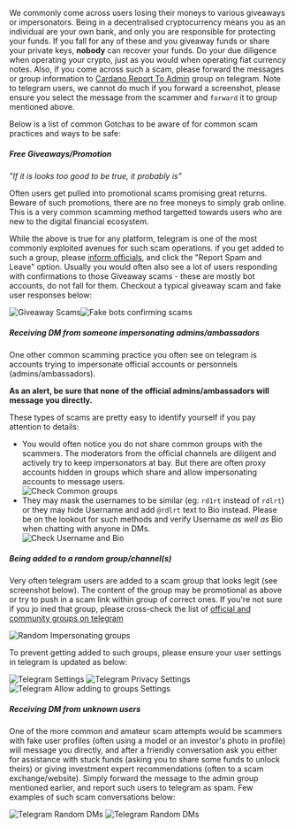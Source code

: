 
We commonly come across users losing their moneys to various giveaways or impersonators. Being in a decentralised cryptocurrency means you as an individual are your own bank, and only you are responsible for protecting your funds.
If you fall for any of these and you giveaway funds or share your private keys, **nobody** can recover your funds. Do your due diligence when operating your crypto, just as you would when operating fiat currency notes.
Also, if you come across such a scam, please forward the messages or group information to [Cardano Report To Admin](https://t.me/CardanoReportToAdmin) group on telegram.
Note to telegram users, we cannot do much if you forward a screenshot, please ensure you select the message from the scammer and `forward` it to group mentioned above.

Below is a list of common Gotchas to be aware of for common scam practices and ways to be safe:

##### Free Giveaways/Promotion

*"If it is looks too good to be true, it probably is"*

Often users get pulled into promotional scams promising great returns. Beware of such promotions, there are no free moneys to simply grab online.
This is a very common scamming method targetted towards users who are new to the digital financial ecosystem.

While the above is true for any platform, telegram is one of the most commonly exploited avenues for such scam operations. if you get added to such a group, please [inform officials](https://t.me/CardanoReportToAdmin), and click the "Report Spam and Leave" option. Usually you would often also see a lot of users responding with confirmations to those Giveaway scams - these are mostly bot accounts, do not fall for them.
Checkout a typical giveaway scam and fake user responses below:

![Giveaway Scams](https://raw.githubusercontent.com/cardano-community/support-faq/images/docs/images/giveaway-scam1.jpg)![Fake bots confirming scams](https://raw.githubusercontent.com/cardano-community/support-faq/images/docs/images/giveaway-scam2.jpg)

##### Receiving DM from someone impersonating admins/ambassadors

One other common scamming practice you often see on telegram is accounts trying to impersonate official accounts or personnels (admins/ambassadors).

**As an alert, be sure that none of the official admins/ambassadors will message you directly.**

These types of scams are pretty easy to identify yourself if you pay attention to details:
- You would often notice you do not share common groups with the scammers. The moderators from the official channels are diligent and actively try to keep impersonators at bay. But there are often proxy accounts hidden in groups which share and allow impersonating accounts to message users.  
![Check Common groups](https://raw.githubusercontent.com/cardano-community/support-faq/images/docs/images/tg-impersonator-check-1.jpg)
- They may mask the usernames to be similar (eg: `rd1rt` instead of `rdlrt`) or they may hide Username and add `@rdlrt` text to Bio instead. Please be on the lookout for such methods and verify Username *as well as* Bio when chatting with anyone in DMs.  
![Check Username and Bio](https://raw.githubusercontent.com/cardano-community/support-faq/images/docs/images/tg-impersonator-check-2.jpg)

##### Being added to a random group/channel(s)

Very often telegram users are added to a scam group that looks legit (see screenshot below). The content of the group may be promotional as above or try to push in a scam link within group of correct ones. If you're not sure if you jo
ined that group, please cross-check the list of [official and community groups on telegram](https://t.me/CardanoAnnouncements/620)

![Random Impersonating groups](https://raw.githubusercontent.com/cardano-community/support-faq/images/docs/images/random-impersonating-groups.jpg)

To prevent getting added to such groups, please ensure your user settings in telegram is updated as below:

![Telegram Settings](https://raw.githubusercontent.com/cardano-community/support-faq/images/docs/images/tg-privacy-settings-1.jpg)
![Telegram Privacy Settings](https://raw.githubusercontent.com/cardano-community/support-faq/images/docs/images/tg-privacy-settings-2.jpg)
![Telegram Allow adding to groups Settings](https://raw.githubusercontent.com/cardano-community/support-faq/images/docs/images/tg-privacy-settings-3.jpg)

##### Receiving DM from unknown users

One of the more common and amateur scam attempts would be scammers with fake user profiles (often using a model or an investor's photo in profile) will message you directly, and after a friendly conversation ask you either for assistance with stuck funds (asking you to share some funds to unlock theirs) or giving investment expert recommendations (often to a scam exchange/website). Simply forward the message to the admin group mentioned earlier, and report such users to telegram as spam. Few examples of such scam conversations below:

![Telegram Random DMs](https://raw.githubusercontent.com/cardano-community/support-faq/images/docs/images/tg-random-dm-1.jpg)
![Telegram Random DMs](https://raw.githubusercontent.com/cardano-community/support-faq/images/docs/images/tg-random-dm-2.jpg)
